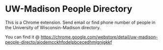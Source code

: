 # UW-Madison People Directory
This is a Chrome extension.
Send email or find phone number of people in the University of Wisconsin-Madison directory.

You can find it @ https://chrome.google.com/webstore/detail/uw-madison-people-directo/aiodemcckhfodelpbcecedhmlgnjgkkf